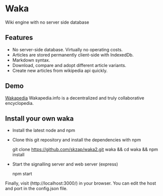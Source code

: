 # Waka
Wiki engine with no server side database

## Features

- No server-side database. Virtually no operating costs.
- Articles are stored permanently client-side with IndexedDb.
- Markdown syntax.
- Download, compare and adopt different article variants.
- Create new articles from wikipedia api quickly.

## Demo
[Wakapedia](http://wakapedia.info/)
Wakapedia.info is a decentralized and truly collaborative encyclopedia.

## Install your own waka

- Install the latest node and npm
- Clone this git repository and install the dependencies with npm

    git clone https://github.com/skzap/waka2.git waka && cd waka && npm install

- Start the signalling server and web server (express)
    
    npm start

Finally, visit (http://localhost:3000/) in your browser. You can edit the host and port in the config.json file.

